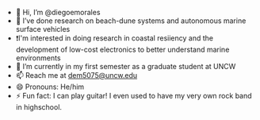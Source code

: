 - 👋 Hi, I’m @diegoemorales
- 👀 I’ve done research on beach-dune systems and autonomous marine surface vehicles
- ❗️I'm interested in doing research in coastal resiiency and the development of low-cost electronics to better understand marine environments
- 🌱 I’m currently in my first semester as a graduate student at UNCW
- 📫 Reach me at dem5075@uncw.edu
- 😄 Pronouns: He/him
- ⚡ Fun fact: I can play guitar! I even used to have my very own rock band in highschool. 
<!---
diegoemorales/diegoemorales is a ✨ special ✨ repository because its `README.md` (this file) appears on your GitHub profile.
You can click the Preview link to take a look at your changes.
--->
